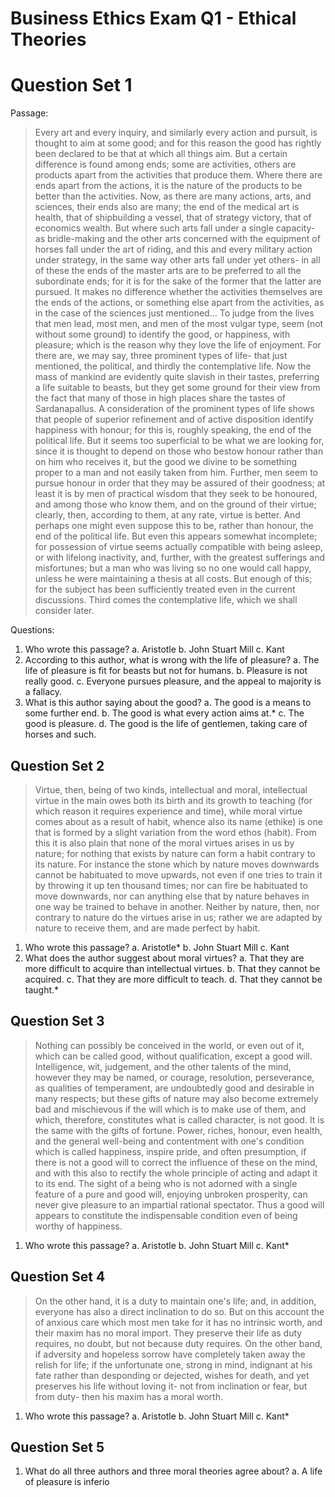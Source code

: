 # Business Ethics Exam Q1 - Ethical Theories

# Question Set 1

Passage: 

>Every art and every inquiry, and similarly every action and pursuit, is thought to aim at some good; and for this reason the good has rightly been declared to be that at which all things aim. But a certain difference is found among ends; some are activities, others are products apart from the activities that produce them. Where there are ends apart from the actions, it is the nature of the products to be better than the activities. Now, as there are many actions, arts, and sciences, their ends also are many; the end of the medical art is health, that of shipbuilding a vessel, that of strategy victory, that of economics wealth. But where such arts fall under a single capacity- as bridle-making and the other arts concerned with the equipment of horses fall under the art of riding, and this and every military action under strategy, in the same way other arts fall under yet others- in all of these the ends of the master arts are to be preferred to all the subordinate ends; for it is for the sake of the former that the latter are pursued. It makes no difference whether the activities themselves are the ends of the actions, or something else apart from the activities, as in the case of the sciences just mentioned...
>To judge from the lives that men lead, most men, and men of the most vulgar type, seem (not without some ground) to identify the good, or happiness, with pleasure; which is the reason why they love the life of enjoyment. For there are, we may say, three prominent types of life- that just mentioned, the political, and thirdly the contemplative life. Now the mass of mankind are evidently quite slavish in their tastes, preferring a life suitable to beasts, but they get some ground for their view from the fact that many of those in high places share the tastes of Sardanapallus. A consideration of the prominent types of life shows that people of superior refinement and of active disposition identify happiness with honour; for this is, roughly speaking, the end of the political life. But it seems too superficial to be what we are looking for, since it is thought to depend on those who bestow honour rather than on him who receives it, but the good we divine to be something proper to a man and not easily taken from him. Further, men seem to pursue honour in order that they may be assured of their goodness; at least it is by men of practical wisdom that they seek to be honoured, and among those who know them, and on the ground of their virtue; clearly, then, according to them, at any rate, virtue is better. And perhaps one might even suppose this to be, rather than honour, the end of the political life. But even this appears somewhat incomplete; for possession of virtue seems actually compatible with being asleep, or with lifelong inactivity, and, further, with the greatest sufferings and misfortunes; but a man who was living so no one would call happy, unless he were maintaining a thesis at all costs. But enough of this; for the subject has been sufficiently treated even in the current discussions. Third comes the contemplative life, which we shall consider later. 



Questions: 

1. Who wrote this passage? 
        a. Aristotle
        b. John Stuart Mill
        c. Kant
2. According to this author, what is wrong with the life of pleasure? 
        a. The life of pleasure is fit for beasts but not for humans.
        b. Pleasure is not really good. 
        c. Everyone pursues pleasure, and the appeal to majority is a fallacy.
3. What is this author saying about the good?
        a. The good is a means to some further end. 
        b. The good is what every action aims at.* 
        c. The good is pleasure.
        d. The good is the life of gentlemen, taking care of horses and such.



## Question Set 2

>Virtue, then, being of two kinds, intellectual and moral, intellectual virtue in the main owes both its birth and its growth to teaching (for which reason it requires experience and time), while moral virtue comes about as a result of habit, whence also its name (ethike) is one that is formed by a slight variation from the word ethos (habit). From this it is also plain that none of the moral virtues arises in us by nature; for nothing that exists by nature can form a habit contrary to its nature. For instance the stone which by nature moves downwards cannot be habituated to move upwards, not even if one tries to train it by throwing it up ten thousand times; nor can fire be habituated to move downwards, nor can anything else that by nature behaves in one way be trained to behave in another. Neither by nature, then, nor contrary to nature do the virtues arise in us; rather we are adapted by nature to receive them, and are made perfect by habit. 

1. Who wrote this passage? 
        a. Aristotle*
        b. John Stuart Mill
        c. Kant
2. What does the author suggest about moral virtues? 
        a. That they are more difficult to acquire than intellectual virtues. 
        b. That they cannot be acquired.
        c. That they are more difficult to teach. 
        d. That they cannot be taught.* 



## Question Set 3 


>Nothing can possibly be conceived in the world, or even out of it, which can be called good, without qualification, except a good will. Intelligence, wit, judgement, and the other talents of the mind, however they may be named, or courage, resolution, perseverance, as qualities of temperament, are undoubtedly good and desirable in many respects; but these gifts of nature may also become extremely bad and mischievous if the will which is to make use of them, and which, therefore, constitutes what is called character, is not good. It is the same with the gifts of fortune. Power, riches, honour, even health, and the general well-being and contentment with one's condition which is called happiness, inspire pride, and often presumption, if there is not a good will to correct the influence of these on the mind, and with this also to rectify the whole principle of acting and adapt it to its end. The sight of a being who is not adorned with a single feature of a pure and good will, enjoying unbroken prosperity, can never give pleasure to an impartial rational spectator. Thus a good will appears to constitute the indispensable condition even of being worthy of happiness.

1. Who wrote this passage? 
        a. Aristotle
        b. John Stuart Mill
        c. Kant*

## Question Set 4

>On the other hand, it is a duty to maintain one's life; and, in addition, everyone has also a direct inclination to do so. But on this account the of anxious care which most men take for it has no intrinsic worth, and their maxim has no moral import. They preserve their life as duty requires, no doubt, but not because duty requires. On the other band, if adversity and hopeless sorrow have completely taken away the relish for life; if the unfortunate one, strong in mind, indignant at his fate rather than desponding or dejected, wishes for death, and yet preserves his life without loving it- not from inclination or fear, but from duty- then his maxim has a moral worth.


1. Who wrote this passage? 
        a. Aristotle
        b. John Stuart Mill
        c. Kant*




## Question Set 5


1. What do all three authors and three moral theories agree about?
        a. A life of pleasure is inferio